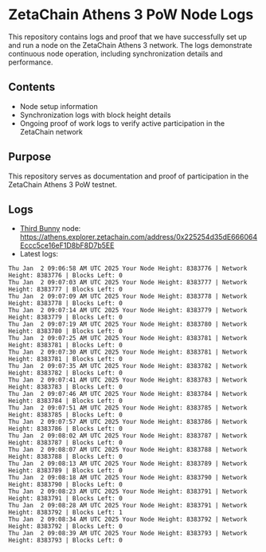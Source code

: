 # ZetaChain Athens 3 PoW Node Logs
This repository contains logs and proof that we have successfully set up and run a node on the ZetaChain Athens 3 network. The logs demonstrate continuous node operation, including synchronization details and performance.

## Contents
- Node setup information
- Synchronization logs with block height details
- Ongoing proof of work logs to verify active participation in the ZetaChain network

## Purpose
This repository serves as documentation and proof of participation in the ZetaChain Athens 3 PoW testnet.

## Logs

- [Third Bunny](https://thirdbunny.xyz/) node: https://athens.explorer.zetachain.com/address/0x225254d35dE666064Eccc5ce16eF1D8bF8D7b5EE
- Latest logs:
```
Thu Jan  2 09:06:58 AM UTC 2025 Your Node Height: 8383776 | Network Height: 8383776 | Blocks Left: 0
Thu Jan  2 09:07:03 AM UTC 2025 Your Node Height: 8383777 | Network Height: 8383777 | Blocks Left: 0
Thu Jan  2 09:07:09 AM UTC 2025 Your Node Height: 8383778 | Network Height: 8383778 | Blocks Left: 0
Thu Jan  2 09:07:14 AM UTC 2025 Your Node Height: 8383779 | Network Height: 8383779 | Blocks Left: 0
Thu Jan  2 09:07:19 AM UTC 2025 Your Node Height: 8383780 | Network Height: 8383780 | Blocks Left: 0
Thu Jan  2 09:07:25 AM UTC 2025 Your Node Height: 8383781 | Network Height: 8383781 | Blocks Left: 0
Thu Jan  2 09:07:30 AM UTC 2025 Your Node Height: 8383781 | Network Height: 8383781 | Blocks Left: 0
Thu Jan  2 09:07:35 AM UTC 2025 Your Node Height: 8383782 | Network Height: 8383782 | Blocks Left: 0
Thu Jan  2 09:07:41 AM UTC 2025 Your Node Height: 8383783 | Network Height: 8383783 | Blocks Left: 0
Thu Jan  2 09:07:46 AM UTC 2025 Your Node Height: 8383784 | Network Height: 8383784 | Blocks Left: 0
Thu Jan  2 09:07:51 AM UTC 2025 Your Node Height: 8383785 | Network Height: 8383785 | Blocks Left: 0
Thu Jan  2 09:07:57 AM UTC 2025 Your Node Height: 8383786 | Network Height: 8383786 | Blocks Left: 0
Thu Jan  2 09:08:02 AM UTC 2025 Your Node Height: 8383787 | Network Height: 8383787 | Blocks Left: 0
Thu Jan  2 09:08:07 AM UTC 2025 Your Node Height: 8383788 | Network Height: 8383788 | Blocks Left: 0
Thu Jan  2 09:08:13 AM UTC 2025 Your Node Height: 8383789 | Network Height: 8383789 | Blocks Left: 0
Thu Jan  2 09:08:18 AM UTC 2025 Your Node Height: 8383790 | Network Height: 8383790 | Blocks Left: 0
Thu Jan  2 09:08:23 AM UTC 2025 Your Node Height: 8383791 | Network Height: 8383791 | Blocks Left: 0
Thu Jan  2 09:08:28 AM UTC 2025 Your Node Height: 8383791 | Network Height: 8383792 | Blocks Left: 1
Thu Jan  2 09:08:34 AM UTC 2025 Your Node Height: 8383792 | Network Height: 8383792 | Blocks Left: 0
Thu Jan  2 09:08:39 AM UTC 2025 Your Node Height: 8383793 | Network Height: 8383793 | Blocks Left: 0
```
